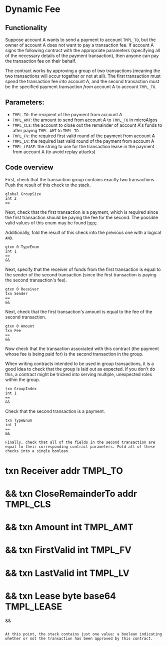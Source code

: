 # Dynamic Fee

## Functionality

Suppose account A wants to send a payment to account `TMPL_TO`, but the owner of account A does not want to pay a transaction fee. If account A signs the following contract with the appropriate parameters (specifying all of the necessary details of the payment transaction), then anyone can pay the transaction fee on their behalf.

The contract works by approving a group of two transactions (meaning the two transactions will occur together or not at all). The first transaction must spend the transaction fee _into_ account A, and the second transaction must be the specified payment transaction _from_ account A to account `TMPL_TO`.

## Parameters:

  - `TMPL_TO`: the recipient of the payment from account A
  - `TMPL_AMT`: the amount to send from account A to `TMPL_TO` in microAlgos
  - `TMPL_CLS`: the account to close out the remainder of account A's funds to after paying `TMPL_AMT` to `TMPL_TO`
  - `TMPL_FV`: the required first valid round of the payment from account A
  - `TMPL_LV`: the required last valid round of the payment from account A
  - `TMPL_LEASE`: the string to use for the transaction lease in the payment from account A (to avoid replay attacks)

## Code overview

First, check that the transaction group contains exactly two transactions. Push the result of this check to the stack.

```
global GroupSize
int 2
==
```

Next, check that the first transaction is a payment, which is required since the first transaction should be paying the fee for the second. The possible valid values of this enum may be found [here](https://github.com/algorand/go-algorand/blob/9978b3aed0643751246af82f5538ba1e7de47310/data/transactions/logic/assembler.go#L569).

Additionally, fold the result of this check into the previous one with a logical `AND`.

```
gtxn 0 TypeEnum
int 1
==
&&
```

Next, specify that the receiver of funds from the first transaction is equal to the sender of the second transaction (since the first transaction is paying the second transaction's fee).

```
gtxn 0 Receiver
txn Sender
==
&&
```

Next, check that the first transaction's amount is equal to the fee of the second transaction.

```
gtxn 0 Amount
txn Fee
==
&&
```

Now check that the transaction associated with this contract (the payment whose fee is being paid for) is the second transaction in the group.

When writing contracts intended to be used in group transactions, it is a good idea to check that the group is laid out as expected. If you don't do this, a contract might be tricked into serving multiple, unexpected roles within the group.

```
txn GroupIndex
int 1
==
&&
```

Check that the second transaction is a payment.

```
txn TypeEnum
int 1
==
&&

Finally, check that all of the fields in the second transaction are equal to their corresponding contract parameters. Fold all of these checks into a single boolean.

```
txn Receiver
addr TMPL_TO
==
&&
txn CloseRemainderTo
addr TMPL_CLS
==
&&
txn Amount
int TMPL_AMT
==
&&
txn FirstValid
int TMPL_FV
==
&&
txn LastValid
int TMPL_LV
==
&&
txn Lease
byte base64 TMPL_LEASE
==
&&
```

At this point, the stack contains just one value: a boolean indicating whether or not the transaction has been approved by this contract.
